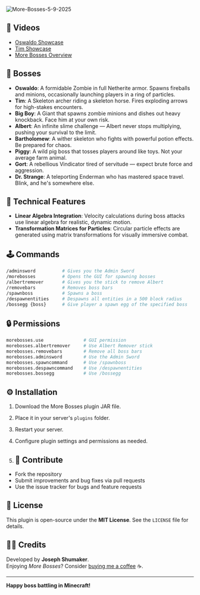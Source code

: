 ![More-Bosses-5-9-2025](https://github.com/user-attachments/assets/c877ad7d-e2bd-4eb7-b030-4b37e275efca)

## 🎥 Videos

- [Oswaldo Showcase](https://www.youtube.com/watch?v=f3znyvnmU6U)
- [Tim Showcase](https://www.youtube.com/watch?v=3q7dWqC2ZQw)
- [More Bosses Overview](https://www.youtube.com/watch?v=vrI8A1GO44M)

## 🧟 Bosses

- **Oswaldo**: A formidable Zombie in full Netherite armor. Spawns fireballs and minions, occasionally launching players in a ring of particles.
- **Tim**: A Skeleton archer riding a skeleton horse. Fires exploding arrows for high-stakes encounters.
- **Big Boy**: A Giant that spawns zombie minions and dishes out heavy knockback. Face him at your own risk.
- **Albert**: An infinite slime challenge — Albert never stops multiplying, pushing your survival to the limit.
- **Bartholomew**: A wither skeleton who fights with powerful potion effects. Be prepared for chaos.
- **Piggy**: A wild pig boss that tosses players around like toys. Not your average farm animal.
- **Gort**: A rebellious Vindicator tired of servitude — expect brute force and aggression.
- **Dr. Strange**: A teleporting Enderman who has mastered space travel. Blink, and he's somewhere else.


## 📐 Technical Features

- **Linear Algebra Integration**: Velocity calculations during boss attacks use linear algebra for realistic, dynamic motion.
- **Transformation Matrices for Particles**: Circular particle effects are generated using matrix transformations for visually immersive combat.

## 🕹️ Commands

```bash
/adminsword          # Gives you the Admin Sword
/morebosses          # Opens the GUI for spawning bosses
/albertremover       # Gives you the stick to remove Albert
/removebars          # Removes boss bars
/spawnboss           # Spawns a boss
/despawnentities     # Despawns all entities in a 500 block radius
/bossegg {boss}      # Give player a spawn egg of the specified boss
```

## 🔒 Permissions

```bash
morebosses.use               # GUI permission
morebosses.albertremover     # Use Albert Remover stick
morebosses.removebars        # Remove all boss bars
morebosses.adminsword        # Use the Admin Sword
morebosses.spawncommand      # Use /spawnboss
morebosses.despawncommand    # Use /despawnentities
morebosses.bossegg           # Use /bossegg
```

## ⚙️ Installation

1. Download the More Bosses plugin JAR file.
2. Place it in your server's `plugins` folder.
3. Restart your server.
4. Configure plugin settings and permissions as needed.

5. ## 🤝 Contribute

- Fork the repository
- Submit improvements and bug fixes via pull requests
- Use the issue tracker for bugs and feature requests

## 📄 License

This plugin is open-source under the **MIT License**. See the `LICENSE` file for details.

## 👨‍💻 Credits

Developed by **Joseph Shumaker**.  
Enjoying *More Bosses*? Consider [buying me a coffee](https://www.buymeacoffee.com/) ☕.

---

**Happy boss battling in Minecraft!**

